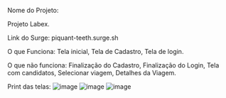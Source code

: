Nome do Projeto:

Projeto Labex.


Link do Surge:
 piquant-teeth.surge.sh


O que Funciona:
Tela inicial, Tela de Cadastro, Tela de login.

O que não funciona:
Finalização do Cadastro, Finalização do Login, Tela com candidatos, Selecionar viagem, Detalhes da Viagem.

Print das telas:
![image](https://user-images.githubusercontent.com/93104710/162550523-c88dbc81-f532-4c5b-b35a-f2532bba156c.png)
![image](https://user-images.githubusercontent.com/93104710/162550554-b146f2b1-41d3-4e8e-9390-b9769c61421d.png)
![image](https://user-images.githubusercontent.com/93104710/162550575-611a8c5a-faf1-42a4-9ea9-9a3d99c7c11a.png)